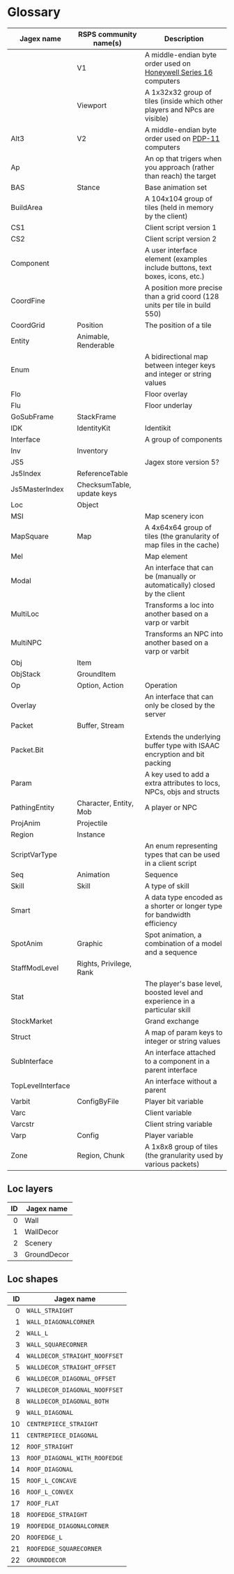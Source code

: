 # Glossary

| Jagex name        | RSPS community name(s)     | Description                                                                  |
|-------------------|----------------------------|------------------------------------------------------------------------------|
|                   | V1                         | A middle-endian byte order used on [Honeywell Series 16][hs16] computers     |
|                   | Viewport                   | A 1x32x32 group of tiles (inside which other players and NPcs are visible)   |
| Alt3              | V2                         | A middle-endian byte order used on [PDP-11][pdp11] computers                 |
| Ap                |                            | An op that trigers when you approach (rather than reach) the target          |
| BAS               | Stance                     | Base animation set                                                           |
| BuildArea         |                            | A 104x104 group of tiles (held in memory by the client)                      |
| CS1               |                            | Client script version 1                                                      |
| CS2               |                            | Client script version 2                                                      |
| Component         |                            | A user interface element (examples include buttons, text boxes, icons, etc.) |
| CoordFine         |                            | A position more precise than a grid coord (128 units per tile in build 550)  |
| CoordGrid         | Position                   | The position of a tile                                                       |
| Entity            | Animable, Renderable       |                                                                              |
| Enum              |                            | A bidirectional map between integer keys and integer or string values        |
| Flo               |                            | Floor overlay                                                                |
| Flu               |                            | Floor underlay                                                               |
| GoSubFrame        | StackFrame                 |                                                                              |
| IDK               | IdentityKit                | Identikit                                                                    |
| Interface         |                            | A group of components                                                        |
| Inv               | Inventory                  |                                                                              |
| JS5               |                            | Jagex store version 5?                                                       |
| Js5Index          | ReferenceTable             |                                                                              |
| Js5MasterIndex    | ChecksumTable, update keys |                                                                              |
| Loc               | Object                     |                                                                              |
| MSI               |                            | Map scenery icon                                                             |
| MapSquare         | Map                        | A 4x64x64 group of tiles (the granularity of map files in the cache)         |
| Mel               |                            | Map element                                                                  |
| Modal             |                            | An interface that can be (manually or automatically) closed by the client    |
| MultiLoc          |                            | Transforms a loc into another based on a varp or varbit                      |
| MultiNPC          |                            | Transforms an NPC into another based on a varp or varbit                     |
| Obj               | Item                       |                                                                              |
| ObjStack          | GroundItem                 |                                                                              |
| Op                | Option, Action             | Operation                                                                    |
| Overlay           |                            | An interface that can only be closed by the server                           |
| Packet            | Buffer, Stream             |                                                                              |
| Packet.Bit        |                            | Extends the underlying buffer type with ISAAC encryption and bit packing     |
| Param             |                            | A key used to add a extra attributes to locs, NPCs, objs and structs         |
| PathingEntity     | Character, Entity, Mob     | A player or NPC                                                              |
| ProjAnim          | Projectile                 |                                                                              |
| Region            | Instance                   |                                                                              |
| ScriptVarType     |                            | An enum representing types that can be used in a client script               |
| Seq               | Animation                  | Sequence                                                                     |
| Skill             | Skill                      | A type of skill                                                              |
| Smart             |                            | A data type encoded as a shorter or longer type for bandwidth efficiency     |
| SpotAnim          | Graphic                    | Spot animation, a combination of a model and a sequence                      |
| StaffModLevel     | Rights, Privilege, Rank    |                                                                              |
| Stat              |                            | The player's base level, boosted level and experience in a particular skill  |
| StockMarket       |                            | Grand exchange                                                               |
| Struct            |                            | A map of param keys to integer or string values                              |
| SubInterface      |                            | An interface attached to a component in a parent interface                   |
| TopLevelInterface |                            | An interface without a parent                                                |
| Varbit            | ConfigByFile               | Player bit variable                                                          |
| Varc              |                            | Client variable                                                              |
| Varcstr           |                            | Client string variable                                                       |
| Varp              | Config                     | Player variable                                                              |
| Zone              | Region, Chunk              | A 1x8x8 group of tiles (the granularity used by various packets)             |

## Loc layers

|  ID | Jagex name  |
|----:|-------------|
|   0 | Wall        |
|   1 | WallDecor   |
|   2 | Scenery     |
|   3 | GroundDecor |

## Loc shapes

|  ID | Jagex name                    |
|----:|-------------------------------|
|   0 | `WALL_STRAIGHT`               |
|   1 | `WALL_DIAGONALCORNER`         |
|   2 | `WALL_L`                      |
|   3 | `WALL_SQUARECORNER`           |
|   4 | `WALLDECOR_STRAIGHT_NOOFFSET` |
|   5 | `WALLDECOR_STRAIGHT_OFFSET`   |
|   6 | `WALLDECOR_DIAGONAL_OFFSET`   |
|   7 | `WALLDECOR_DIAGONAL_NOOFFSET` |
|   8 | `WALLDECOR_DIAGONAL_BOTH`     |
|   9 | `WALL_DIAGONAL`               |
|  10 | `CENTREPIECE_STRAIGHT`        |
|  11 | `CENTREPIECE_DIAGONAL`        |
|  12 | `ROOF_STRAIGHT`               |
|  13 | `ROOF_DIAGONAL_WITH_ROOFEDGE` |
|  14 | `ROOF_DIAGONAL`               |
|  15 | `ROOF_L_CONCAVE`              |
|  16 | `ROOF_L_CONVEX`               |
|  17 | `ROOF_FLAT`                   |
|  18 | `ROOFEDGE_STRAIGHT`           |
|  19 | `ROOFEDGE_DIAGONALCORNER`     |
|  20 | `ROOFEDGE_L`                  |
|  21 | `ROOFEDGE_SQUARECORNER`       |
|  22 | `GROUNDDECOR`                 |

[hs16]: https://en.wikipedia.org/wiki/Endianness#Honeywell_Series_16
[pdp11]: https://en.wikipedia.org/wiki/Endianness#PDP-endian
